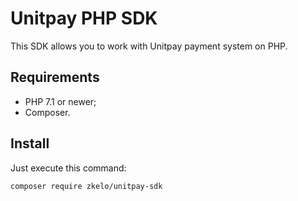# Unitpay PHP SDK

This SDK allows you to work with Unitpay payment system on PHP.

## Requirements

- PHP 7.1 or newer;
- Composer.

## Install

Just execute this command:

```
composer require zkelo/unitpay-sdk
```
